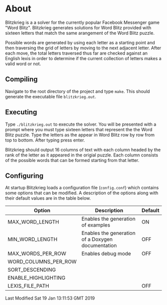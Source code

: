 # About
Blitzkrieg is a a solver for the currently popular Facebook Messenger game
"Word Blitz". Blitzkrieg generates solutions for Word Blitz provided with
sixteen letters that match the same arangement of the Word Blitz puzzle.

Possible words are generated by using each letter as a starting point and then
traversing the grid of letters by moving to the next adjacent letter. After
each move, the total letters traversed thus far are checked against an English
lexis in order to determine if the current collection of letters makes a valid
word or not.

## Compiling
Navigate to the root directory of the project and type `make`. This should
generate the executable file `blitzkrieg.out`.

## Executing
Type `./blitzkrieg.out` to execute the solver. You will be presented with a
prompt where you must type sixteen letters that represent the the Word Blitz
puzzle. Type the letters as the appear in Word Blitz row by row from top to
bottom. After typing press enter.

Blitzkrieg should output 16 columns of text with each column headed by the rank
of the letter as it appeared in the origial puzzle. Each column consists of the
possible words that can be formed starting from that letter.

## Configuring
At startup Blitzkrieg loads a configuration file (`config.conf`) which contains
some options that can be modified. A description of the options along with
their default values are in the table below.

Option                   |                       Description                           | Default
-------------------      |-------------------------------------------------------------|---------
MAX\_WORD\_LENGTH        |  Enables the generation of examples                         |  ON                        
MIN\_WORD\_LENGTH        |  Enables the generation of a Doxygen documentation          |  OFF
MAX\_WORDS\_PER\_ROW     |  Enables debug mode   |  OFF |  
WORD\_COLUMNS\_PER\_ROW  |
SORT\_DESCENDING         |
ENABLE\_HIGHLIGHTING     |
LEXIS\_FILE\_PATH        |  |  OFF



Last Modified Sat 19 Jan 13:11:53 GMT 2019
